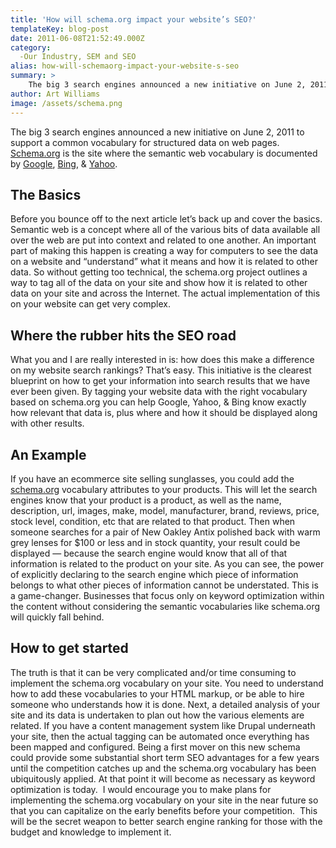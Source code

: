 ```yaml
---
title: 'How will schema.org impact your website’s SEO?'
templateKey: blog-post
date: 2011-06-08T21:52:49.000Z
category: 
  -Our Industry, SEM and SEO
alias: how-will-schemaorg-impact-your-website-s-seo
summary: > 
  	The big 3 search engines announced a new initiative on June 2, 2011 to support a common vocabulary for structured data on web pages. Schema.org is the site where the semantic web vocabulary is documented by Google, Bing, &amp; Yahoo.
author: Art Williams
image: /assets/schema.png
---
```


The big 3 search engines announced a new initiative on June 2, 2011 to support a common vocabulary for structured data on web pages. [Schema.org](http://schema.org/) is the site where the semantic web vocabulary is documented by [Google](http://googleblog.blogspot.com/2011/06/introducing-schemaorg-search-engines.html), [Bing](http://blogs.bing.com/search/2011/06/02/introducing-schema-org-bing-google-and-yahoo-unite-to-build-the-web-of-objects/), & [Yahoo](http://www.ysearchblog.com/2011/06/02/introducing-schema-org-a-collaboration-on-structured-data/).

The Basics
----------

Before you bounce off to the next article let’s back up and cover the basics. Semantic web is a concept where all of the various bits of data available all over the web are put into context and related to one another. An important part of making this happen is creating a way for computers to see the data on a website and “understand” what it means and how it is related to other data. So without getting too technical, the schema.org project outlines a way to tag all of the data on your site and show how it is related to other data on your site and across the Internet. The actual implementation of this on your website can get very complex.

Where the rubber hits the SEO road
----------------------------------

What you and I are really interested in is: how does this make a difference on my website search rankings? That’s easy. This initiative is the clearest blueprint on how to get your information into search results that we have ever been given. By tagging your website data with the right vocabulary based on schema.org you can help Google, Yahoo, & Bing know exactly how relevant that data is, plus where and how it should be displayed along with other results.

An Example
----------

If you have an ecommerce site selling sunglasses, you could add the [schema.org](http://schema.org/Product) vocabulary attributes to your products. This will let the search engines know that your product is a product, as well as the name, description, url, images, make, model, manufacturer, brand, reviews, price, stock level, condition, etc that are related to that product. Then when someone searches for a pair of New Oakley Antix polished back with warm grey lenses for $100 or less and in stock quantity, your result could be displayed — because the search engine would know that all of that information is related to the product on your site. As you can see, the power of explicitly declaring to the search engine which piece of information belongs to what other pieces of information cannot be understated. This is a game-changer. Businesses that focus only on keyword optimization within the content without considering the semantic vocabularies like schema.org will quickly fall behind.

How to get started
------------------

The truth is that it can be very complicated and/or time consuming to implement the schema.org vocabulary on your site. You need to understand how to add these vocabularies to your HTML markup, or be able to hire someone who understands how it is done. Next, a detailed analysis of your site and its data is undertaken to plan out how the various elements are related. If you have a content management system like Drupal underneath your site, then the actual tagging can be automated once everything has been mapped and configured. Being a first mover on this new schema could provide some substantial short term SEO advantages for a few years until the competition catches up and the schema.org vocabulary has been ubiquitously applied. At that point it will become as necessary as keyword optimization is today.  I would encourage you to make plans for implementing the schema.org vocabulary on your site in the near future so that you can capitalize on the early benefits before your competition.  This will be the secret weapon to better search engine ranking for those with the budget and knowledge to implement it.